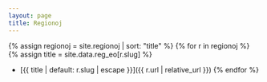 ```yaml
---
layout: page
title: Regionoj
---
```

{% assign regionoj = site.regionoj | sort: "title" %}
{% for r in regionoj %}
{% assign title = site.data.reg_eo[r.slug] %}
* [{{ title | default: r.slug | escape }}]({{ r.url | relative_url }})
{% endfor %}  

